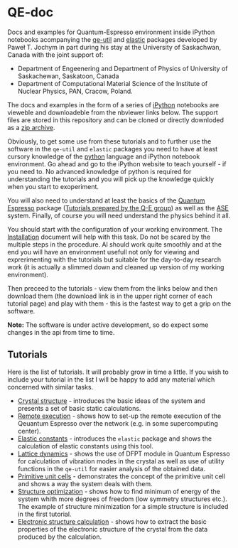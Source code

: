 QE-doc
======

Docs and examples for Quantum-Espresso environment inside iPython notebooks acompanying 
the [qe-util](https://github.com/jochym/Elastic) and [elastic](https://github.com/jochym/Elastic) 
packages developed by Paweł T. Jochym in part during his stay 
at the University of Saskachwan, Canada with the joint support of:

* Department of Engeenering and Department of Physics of University of Saskachewan, Saskatoon, Canada
* Department of Computational Material Science of the Institute of Nuclear Physics, PAN, Cracow, Poland. 

The docs and examples in the form of a series of [iPython](http://www.ipython.org/) notebooks
are vieweble and downloadeble from the nbviewer links below. The support files are stored in 
this repository and can be cloned or directly downloded as 
a [zip archive](https://github.com/jochym/qe-doc/archive/master.zip).

Obviously, to get some use from these tutorials and to further use the software in 
the `qe-util` and `elastic` packages you need to have at least cursory knowledge of the 
[python](http://www.python.org) language and iPython notebook environment. 
Go ahead and go to the iPython website to teach yourself - if you need to. 
No advanced knowledge of python is required for understanding the tutorials and you will
pick up the knowledge quickly when you start to exoperiment.

You will also need to understand at least the basics of the 
[Quantum Espresso](http://www.quantumespresso.org) package ([Tutorials prepared by the Q-E group](http://www.fisica.uniud.it/~giannozz/QE-Tutorial/)) as well as the [ASE](https://wiki.fysik.dtu.dk/ase/) system. 
Finally, of course you will need understand the physics behind it all.

You should start with the configuration of your working environment. 
The [Installation](http://nbviewer.ipython.org/gist/jochym/a7f552e8b1fced1bc996) document will help with this task.
Do not be scared by the multiple steps in the procedure. Al should work quite smoothly and at the end you will have an environment usefull not only for viewing and exprerimenting with the tutorials but suitable for the day-to-day research work (it is actually a slimmed down and cleaned up version of my working environment).

Then preceed to the tutorials - view them from the links below and then download them (the download link is in the upper right corner of each tutorial page) and play with them - this is the fastest way to get a grip on the software.

**Note:** The software is under active development, so do expect some changes in the api from time to time.

Tutorials
---------

Here is the list of tutorials. It will probably grow in time a little. If you wish to include your tutorial in the list I will be happy to add any material which concerned with similar tasks.

* [Crystal structure](http://nbviewer.ipython.org/gist/jochym/603c0d13bc7d3dc8148d) - introduces the basic ideas of the system and presents a set of basic static calculations.
* [Remote execution](http://nbviewer.ipython.org/gist/jochym/d504ce067b99686e4ae8) - shows how to set-up the remote execution of the Qeuantum Espresso over the network (e.g. in some supercomputing center).
* [Elastic constants](http://nbviewer.ipython.org/gist/jochym/5fb472070a272b61f75c) - introduces the `elastic` package and shows the calculation of elastic constants using this tool.
* [Lattice dynamics](http://nbviewer.ipython.org/gist/jochym/f3f37daa4cf1884f02ad) - shows the use of DFPT module in Quantum Espresso for calculation of vibration modes in the crystal as well as use of utility functions in the `qe-util` for easier analysis of the obtained data.
* [Primitive unit cells](http://nbviewer.ipython.org/gist/jochym/d68d81026eed03467d69) - demonstrates the concept of the primitive unit cell and shows a way the system deals with them.
* [Structure optimization](http://nbviewer.ipython.org/gist/jochym/) - shows how to find minimum of energy of the system whith more degrees of freedom (low symmetry structures etc.). The example of structure minimization for a simple structure is included in the first tutorial.
* [Electronic structure calculation](http://nbviewer.ipython.org/gist/jochym/) - shows how to extract the basic properties of the electronic structure of the crystal from the data produced by the calculation.




